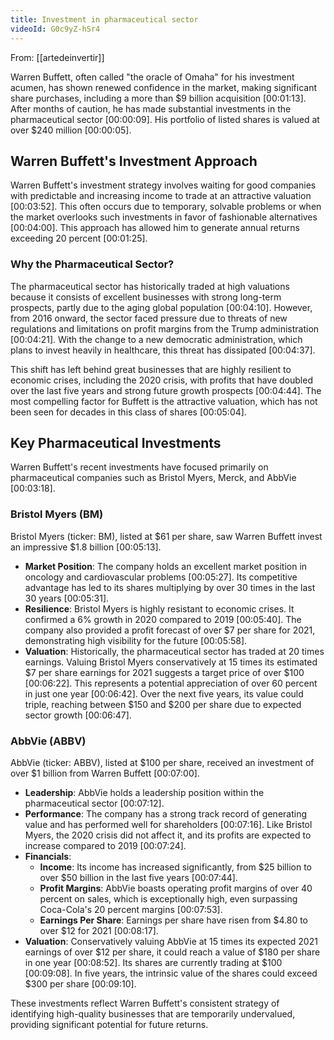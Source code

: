 ```yaml
---
title: Investment in pharmaceutical sector
videoId: G0c9yZ-hSr4
---
```


From: [[artedeinvertir]] <br/> 

Warren Buffett, often called "the oracle of Omaha" for his investment acumen, has shown renewed confidence in the market, making significant share purchases, including a more than $9 billion acquisition [00:01:13]. After months of caution, he has made substantial investments in the pharmaceutical sector [00:00:09]. His portfolio of listed shares is valued at over $240 million [00:00:05].

## Warren Buffett's Investment Approach

Warren Buffett's investment strategy involves waiting for good companies with predictable and increasing income to trade at an attractive valuation [00:03:52]. This often occurs due to temporary, solvable problems or when the market overlooks such investments in favor of fashionable alternatives [00:04:00]. This approach has allowed him to generate annual returns exceeding 20 percent [00:01:25].

### Why the Pharmaceutical Sector?

The pharmaceutical sector has historically traded at high valuations because it consists of excellent businesses with strong long-term prospects, partly due to the aging global population [00:04:10]. However, from 2016 onward, the sector faced pressure due to threats of new regulations and limitations on profit margins from the Trump administration [00:04:21]. With the change to a new democratic administration, which plans to invest heavily in healthcare, this threat has dissipated [00:04:37].

This shift has left behind great businesses that are highly resilient to economic crises, including the 2020 crisis, with profits that have doubled over the last five years and strong future growth prospects [00:04:44]. The most compelling factor for Buffett is the attractive valuation, which has not been seen for decades in this class of shares [00:05:04].

## Key Pharmaceutical Investments

Warren Buffett's recent investments have focused primarily on pharmaceutical companies such as Bristol Myers, Merck, and AbbVie [00:03:18].

### Bristol Myers (BM)

Bristol Myers (ticker: BM), listed at $61 per share, saw Warren Buffett invest an impressive $1.8 billion [00:05:13].
*   **Market Position**: The company holds an excellent market position in oncology and cardiovascular problems [00:05:27]. Its competitive advantage has led to its shares multiplying by over 30 times in the last 30 years [00:05:31].
*   **Resilience**: Bristol Myers is highly resistant to economic crises. It confirmed a 6% growth in 2020 compared to 2019 [00:05:40]. The company also provided a profit forecast of over $7 per share for 2021, demonstrating high visibility for the future [00:05:58].
*   **Valuation**: Historically, the pharmaceutical sector has traded at 20 times earnings. Valuing Bristol Myers conservatively at 15 times its estimated $7 per share earnings for 2021 suggests a target price of over $100 [00:06:22]. This represents a potential appreciation of over 60 percent in just one year [00:06:42]. Over the next five years, its value could triple, reaching between $150 and $200 per share due to expected sector growth [00:06:47].

### AbbVie (ABBV)

AbbVie (ticker: ABBV), listed at $100 per share, received an investment of over $1 billion from Warren Buffett [00:07:00].
*   **Leadership**: AbbVie holds a leadership position within the pharmaceutical sector [00:07:12].
*   **Performance**: The company has a strong track record of generating value and has performed well for shareholders [00:07:16]. Like Bristol Myers, the 2020 crisis did not affect it, and its profits are expected to increase compared to 2019 [00:07:24].
*   **Financials**:
    *   **Income**: Its income has increased significantly, from $25 billion to over $50 billion in the last five years [00:07:44].
    *   **Profit Margins**: AbbVie boasts operating profit margins of over 40 percent on sales, which is exceptionally high, even surpassing Coca-Cola's 20 percent margins [00:07:53].
    *   **Earnings Per Share**: Earnings per share have risen from $4.80 to over $12 for 2021 [00:08:17].
*   **Valuation**: Conservatively valuing AbbVie at 15 times its expected 2021 earnings of over $12 per share, it could reach a value of $180 per share in one year [00:08:52]. Its shares are currently trading at $100 [00:09:08]. In five years, the intrinsic value of the shares could exceed $300 per share [00:09:10].

These investments reflect Warren Buffett's consistent strategy of identifying high-quality businesses that are temporarily undervalued, providing significant potential for future returns.